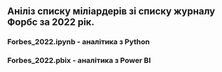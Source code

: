 ## Аніліз списку міліардерів зі списку журналу Форбс за 2022 рік.

### Forbes_2022.ipynb - аналітика з Python

### Forbes_2022.pbix - аналітика з Power BI
